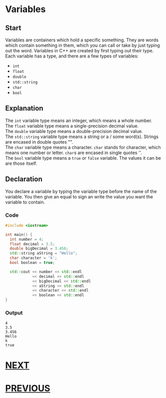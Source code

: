 # Variables

## Start

Variables are containers which hold a specific something. They are words which contain something in them, which you can call or take by just typing out the word. Variables in C++ are created by first typing out their type. Each variable has a type, and there are a few types of variables:

- `int`
- `float`
- `double`
- `std::string`
- `char`
- `bool`

## Explanation

The `int` variable type means an integer, which means a whole number. \
The `float` variable type means a single-precision decimal value. \
The `double` variable type means a double-precision decimal value. \
The `std::string` variable type means a string or a / some word(s). Strings are encased in double quotes "". \
The `char` variable type means a character. `char` stands for character, which means one number or letter. `char`s are encased in single quotes ''. \
The `bool` variable type means a `true` or `false` variable. The values it can be are those itself.

## Declaration

You declare a variable by typing the variable type before the name of the variable. You then give an equal to sign an write the value you want the variable to contain.

### Code

```cpp
#include <iostream>

int main() {
  int number = 4;
  float decimal = 3.5;
  double bigDecimal = 3.456;
  std::string aString = "Hello";
  char character = 'k';
  bool boolean = true;

  std::cout << number << std::endl
            << decimal << std::endl
            << bigDecimal << std::endl
            << aString << std::endl
            << character << std::endl
            << boolean << std::endl
}
```

### Output

```shell
4
3.5
3.456
Hello
k
true
```

# [NEXT](3.%20Operators.md)

# [PREVIOUS](1.%20Print.md)
